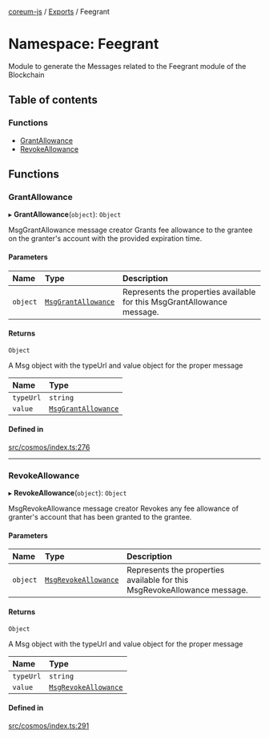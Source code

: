 [coreum-js](../README.md) / [Exports](../modules.md) / Feegrant

# Namespace: Feegrant

Module to generate the Messages related to the Feegrant module of the Blockchain

## Table of contents

### Functions

- [GrantAllowance](Feegrant.md#grantallowance)
- [RevokeAllowance](Feegrant.md#revokeallowance)

## Functions

### GrantAllowance

▸ **GrantAllowance**(`object`): `Object`

MsgGrantAllowance message creator
Grants fee allowance to the grantee on the granter's account with the provided expiration time.

#### Parameters

| Name | Type | Description |
| :------ | :------ | :------ |
| `object` | [`MsgGrantAllowance`](../interfaces/internal_.MsgGrantAllowance.md) | Represents the properties available for this MsgGrantAllowance message. |

#### Returns

`Object`

A Msg object with the typeUrl and value object for the proper message

| Name | Type |
| :------ | :------ |
| `typeUrl` | `string` |
| `value` | [`MsgGrantAllowance`](internal_.md#msggrantallowance) |

#### Defined in

[src/cosmos/index.ts:276](https://github.com/PyramydLabs/coreum-js/blob/75debec/src/cosmos/index.ts#L276)

___

### RevokeAllowance

▸ **RevokeAllowance**(`object`): `Object`

MsgRevokeAllowance message creator
Revokes any fee allowance of granter's account that has been granted to the grantee.

#### Parameters

| Name | Type | Description |
| :------ | :------ | :------ |
| `object` | [`MsgRevokeAllowance`](../interfaces/internal_.MsgRevokeAllowance.md) | Represents the properties available for this MsgRevokeAllowance message. |

#### Returns

`Object`

A Msg object with the typeUrl and value object for the proper message

| Name | Type |
| :------ | :------ |
| `typeUrl` | `string` |
| `value` | [`MsgRevokeAllowance`](internal_.md#msgrevokeallowance) |

#### Defined in

[src/cosmos/index.ts:291](https://github.com/PyramydLabs/coreum-js/blob/75debec/src/cosmos/index.ts#L291)
